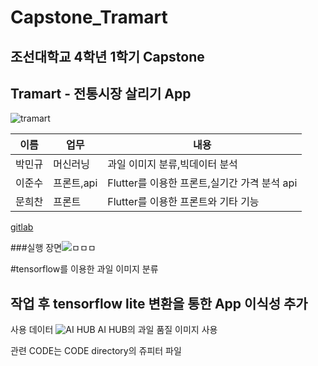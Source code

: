 # Capstone_Tramart

## 조선대학교 4학년 1학기 Capstone
## Tramart - 전통시장 살리기 App

![tramart](https://user-images.githubusercontent.com/94780831/175013135-1a3a3be5-b48d-4b6a-9596-e7c515bcf283.PNG)


|이름|업무|내용|
|---|---|---|
|박민규|머신러닝|과일 이미지 분류,빅데이터 분석|
|이준수|프론트,api|Flutter를 이용한 프론트,실기간 가격 분석 api|
|문희찬|프론트|Flutter를 이용한 프론트와 기타 기능|


[gitlab](https://sw-git.chosun.ac.kr/b-project/20220325_)


###실행 장면![ㅁㅁㅁ](https://user-images.githubusercontent.com/94780831/175013955-615038bc-d3bc-4cbb-afd7-03ce9b2df381.PNG)

#tensorflow를 이용한 과일 이미지 분류
## 작업 후 tensorflow lite 변환을 통한 App 이식성 추가

사용 데이터 
![AI HUB](https://user-images.githubusercontent.com/94780831/175014448-8fb981bf-8138-465b-88f2-c32bbb9a60ee.png)
AI HUB의 과일 품질 이미지 사용

관련 CODE는 CODE directory의 쥬피터 파일 
